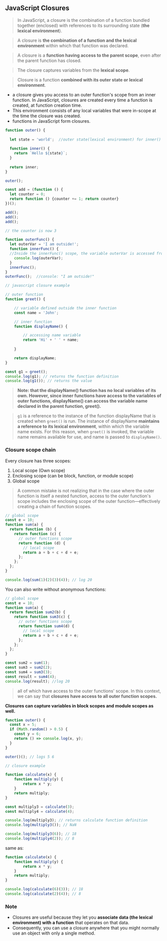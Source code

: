 ## JavaScript Closures
> In JavaScript, a closure is the combination of a function bundled together (enclosed) with references to its surrounding state (**the lexical environment**). 

> A closure is **the combination of a function and the lexical environment** within which that function was declared. 

> A closure is a **function having access to the parent scope**, even after the parent function has closed.

> The closure captures variables from the **lexical scope**.

> Closure is a function **combined with its outer state or lexical environment**.

- a closure gives you access to an outer function's scope from an inner function. In JavaScript, closures are created every time a function is created, at function creation time.
- This environment consists of any local variables that were in-scope at the time the closure was created. 
- functions in JavaScript form closures.

```js
function outer() {
  
  let state = 'world';  //outer state(lexical environment) for inner()
  
  function inner() {
    return `Hello ${state}`;
  }
  
  return inner;
}

outer();
```



```js
const add = (function () {
  let counter = 0;
  return function () {counter += 1; return counter}
})();

add();
add();
add();

// the counter is now 3
```
```js
function outerFunc() {
  let outerVar = 'I am outside!';
  function innerFunc() {
  //Inside the innerFunc() scope, the variable outerVar is accessed from the lexical scope.
    console.log(outerVar); 
  }
  innerFunc();
}
outerFunc();  //console: "I am outside!"
```
```js
// javascript closure example

// outer function
function greet() {

    // variable defined outside the inner function
    const name = 'John';

    // inner function
    function displayName() {

        // accessing name variable
        return 'Hi' + ' ' + name;
      
    }

    return displayName;
}

const g1 = greet();
console.log(g1); // returns the function definition
console.log(g1()); // returns the value
```
> **Note: that the displayName() function has no local variables of its own. However, since inner functions have access to the variables of outer functions, displayName() can access the variable name declared in the parent function, greet().**

> `g1` is a reference to the instance of the function displayName that is created when `greet()` is run. The instance of displayName **maintains a reference to its lexical environment**, within which the variable name exists. For this reason, when `greet()` is invoked, the variable name remains available for use, and name is passed to `displayName()`.

### Closure scope chain
Every closure has three scopes:

1. Local scope (Own scope)
2. Enclosing scope (can be block, function, or module scope)
3. Global scope

> A common mistake is not realizing that in the case where the outer function is itself a nested function, access to the outer function's scope includes the enclosing scope of the outer function—effectively creating a chain of function scopes. 

```js
// global scope
const e = 10;
function sum(a) {
  return function (b) {
    return function (c) {
      // outer functions scope
      return function (d) {
        // local scope
        return a + b + c + d + e;
      };
    };
  };
}

console.log(sum(1)(2)(3)(4)); // log 20
```

You can also write without anonymous functions:
```js
// global scope
const e = 10;
function sum(a) {
  return function sum2(b) {
    return function sum3(c) {
      // outer functions scope
      return function sum4(d) {
        // local scope
        return a + b + c + d + e;
      };
    };
  };
}

const sum2 = sum(1);
const sum3 = sum2(2);
const sum4 = sum3(3);
const result = sum4(4);
console.log(result); //log 20
```

> all of which have access to the outer functions' scope. In this context, we can say that **closures have access to all outer function scopes.**

**Closures can capture variables in block scopes and module scopes as well.**
```js
function outer() {
  const x = 5;
  if (Math.random() > 0.5) {
    const y = 6;
    return () => console.log(x, y);
  }
}

outer()(); // logs 5 6


```

```js
// closure example

function calculate(x) {
    function multiply(y) {
        return x * y;
    }
    return multiply;
}

const multiply3 = calculate(3);
const multiply4 = calculate(4);

console.log(multiply3); // returns calculate function definition
console.log(multiply3()); // NaN

console.log(multiply3(6)); // 18
console.log(multiply4(2)); // 8
```
same as:
```js
function calculate(x) {
    function multiply(y) {
        return x * y;
    }
    return multiply;
}

console.log(calculate(6)(3)); // 18
console.log(calculate(2)(4)); // 8
```





### Note
- Closures are useful because they let you **associate data (the lexical environment) with a function** that operates on that data.
- Consequently, you can use a closure anywhere that you might normally use an object with only a single method.





